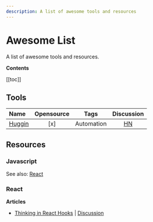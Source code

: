 ```yaml
---
description: A list of awesome tools and resources
---
```


# Awesome List

A list of awesome tools and resources.

**Contents**

[[toc]]

## Tools

| Name                                       | Opensource |    Tags    |                      Discussion                       |
| :----------------------------------------- | :--------: | :--------: | :---------------------------------------------------: |
| [Huggin](https://github.com/huginn/huginn) |    [x]     | Automation | [HN](https://news.ycombinator.com/item?id=21772610) |


## Resources

### Javascript

See also: [React](#react)


### React 

**Articles**

- [Thinking in React Hooks](https://wattenberger.com/blog/react-hooks) | [Discussion](https://news.ycombinator.com/item?id=21772038)
